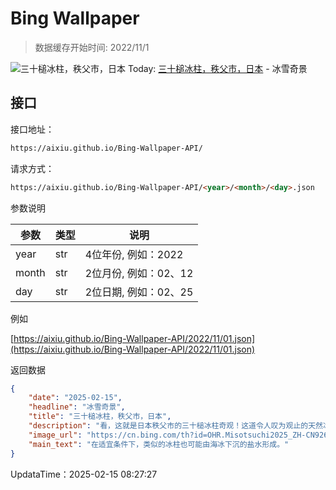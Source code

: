 # Bing Wallpaper

> 数据缓存开始时间: 2022/11/1

![三十槌冰柱，秩父市，日本](https://cn.bing.com/th?id=OHR.Misotsuchi2025_ZH-CN9260395680_1920x1080.webp)
Today: [三十槌冰柱，秩父市，日本](https://cn.bing.com/th?id=OHR.Misotsuchi2025_ZH-CN9260395680_1920x1080.webp) - 冰雪奇景

## 接口

接口地址：

```html
https://aixiu.github.io/Bing-Wallpaper-API/
```

请求方式：

```html
https://aixiu.github.io/Bing-Wallpaper-API/<year>/<month>/<day>.json
```

参数说明

| 参数 | 类型 | 说明 |
| - | - | - |
| year | str | 4位年份, 例如：2022 |
| month | str | 2位月份, 例如：02、12 |
| day | str | 2位日期, 例如：02、25 |

例如

[https://aixiu.github.io/Bing-Wallpaper-API/2022/11/01.json](https://aixiu.github.io/Bing-Wallpaper-API/2022/11/01.json)

返回数据

```json
{
    "date": "2025-02-15",
    "headline": "冰雪奇景",
    "title": "三十槌冰柱，秩父市，日本",
    "description": "看，这就是日本秩父市的三十槌冰柱奇观！这道令人叹为观止的天然冰墙宽约98英尺，高约33英尺，由泉水沿岩壁流下结冰而成。这一景观每年仅在1月中旬至2月中旬开放，夜幕降临时还会点亮彩灯，仿佛置身于冬日童话世界。",
    "image_url": "https://cn.bing.com/th?id=OHR.Misotsuchi2025_ZH-CN9260395680_1920x1080.webp",
    "main_text": "在适宜条件下，类似的冰柱也可能由海冰下沉的盐水形成。"
}
```

UpdataTime：2025-02-15 08:27:27
